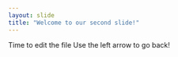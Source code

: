 ```yaml
---
layout: slide
title: "Welcome to our second slide!"
---
```

Time to edit the file
Use the left arrow to go back!
